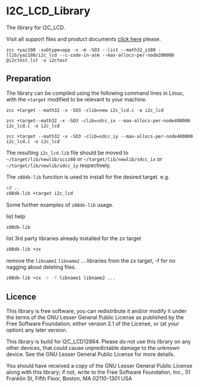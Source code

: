 # I2C_LCD_Library
The library for I2C_LCD.

Visit all support files and product documents [click here](https://github.com/SparkingStudio/I2C_LCD) please.


`zcc +yaz180 -subtype=app -v -m -SO3 --list --math32_z180 -llib/yaz180/i2c_lcd --c-code-in-asm --max-allocs-per-node200000 @i2ctest.lst -o i2ctest`

## Preparation

The library can be compiled using the following command lines in Linux, with the `+target` modified to be relevant to your machine.

`zcc +target --math32 -x -SO3 -clib=new i2c_lcd.c -o i2c_lcd`

`zcc +target--math32 -x -SO3 -clib=sdcc_ix --max-allocs-per-node400000 i2c_lcd.c -o i2c_lcd`

`zcc +target --math32 -x -SO3 -clib=sdcc_iy --max-allocs-per-node400000 i2c_lcd.c -o i2c_lcd`

The resulting `i2c_lcd.lib` file should be moved to `~/target/lib/newlib/sccz80` or `~/target/lib/newlib/sdcc_ix` or `~/target/lib/newlib/sdcc_iy` respectively.

The `z88dk-lib` function is used to install for the desired target. e.g.

```bash
cd ..
z88dk-lib +target i2c_lcd
```

Some further examples of `z88dk-lib` usage.

list help
```bash
z88dk-lib
```

list 3rd party libraries already installed for the zx target
```bash
z88dk-lib +zx
```
remove the `libname1` `libname2` ... libraries from the zx target, -f for no nagging about deleting files.
```bash
z88dk-lib +zx -r -f libname1 libname2 ...
```

## Licence

This library is free software; you can redistribute it and/or modify it under the terms of the GNU Lesser General Public License as published by the Free Software Foundation; either version 2.1 of the License, or (at your option) any later version.

This library is build for I2C_LCD12864. Please do not use this library on any other devices, that could cause unpredictable damage to the unknown device. See the GNU Lesser General Public License for more details.

You should have received a copy of the GNU Lesser General Public License along with this library; if not, write to the Free Software Foundation, Inc., 51 Franklin St, Fifth Floor, Boston, MA  02110-1301  USA

